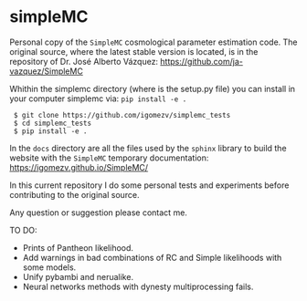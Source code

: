 # simpleMC

Personal copy of the `SimpleMC` cosmological parameter estimation code. The original source, where the latest stable version is located, is in the repository of Dr. José Alberto Vázquez: https://github.com/ja-vazquez/SimpleMC 

Whithin the simplemc directory (where is the setup.py file) you can install in your computer simplemc via: `pip install -e .`

     $ git clone https://github.com/igomezv/simplemc_tests
     $ cd simplemc_tests
     $ pip install -e .


In the `docs` directory are all the files used by the `sphinx` library to build the website with the `SimpleMC` temporary documentation: https://igomezv.github.io/SimpleMC/ 

In this current repository I do some personal tests and experiments before contributing to the original source. 

Any question or suggestion please contact me.

TO DO:

- Prints of Pantheon likelihood.
- Add warnings in bad combinations of RC and Simple likelihoods with some models.
- Unify pybambi and nerualike.
- Neural networks methods with dynesty multiprocessing fails. 
